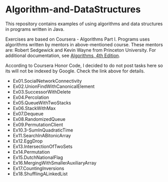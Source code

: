 # Algorithm-and-DataStructures

This repository contains examples of using algorithms and data structures in programs written in Java.

Exercises are based on Coursera - Algorithms Part I.
Programs uses algorithms written by mentors in above-mentioned course.
These mentors are: Robert Sedgewick and Kevin Wayne from Princeton University. 
For additional documentation, see <a href="https://algs4.cs.princeton.edu/home/">Algorithms, 4th Edition</a>.

According to Coursera Honor Code, I decided to do not post tasks here so its will not be indexed by Google.
Check the link above for details.

- Ex01.SocialNetworkConnectivity
- Ex02.UnionFindWithCanonicalElement
- Ex03.SuccessorWithDelete
- Ex04.Percolation
- Ex05.QueueWithTwoStacks
- Ex06.StackWithMax
- Ex07.Dequeue
- Ex08.RandomizedQueue
- Ex09.PermutationClient
- Ex10.3-SumInQuadraticTime
- Ex11.SearchInABitonicArray
- Ex12.EggDrop
- Ex13.IntersectionOfTwoSets
- Ex14.Permutation
- Ex15.DutchNationalFlag
- Ex16.MergingWithSmallerAuxiliaryArray
- Ex17.CountingInversions
- Ex18.ShufflingALinkedList